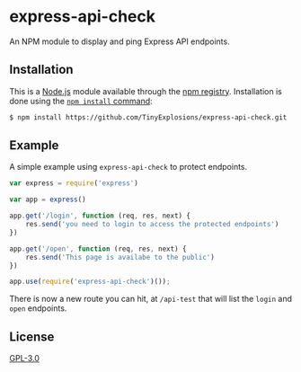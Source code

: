 # express-api-check

An NPM module to display and ping Express API endpoints.

## Installation

This is a [Node.js](https://nodejs.org/en/) module available through the
[npm registry](https://www.npmjs.com/). Installation is done using the
[`npm install` command](https://docs.npmjs.com/getting-started/installing-npm-packages-locally):

```sh
$ npm install https://github.com/TinyExplosions/express-api-check.git
```

## Example

A simple example using `express-api-check` to protect endpoints.

```js
var express = require('express')

var app = express()

app.get('/login', function (req, res, next) {
    res.send('you need to login to access the protected endpoints')
})

app.get('/open', function (req, res, next) {
    res.send('This page is availabe to the public')
})

app.use(require('express-api-check')());
```

There is now a new route you can hit, at `/api-test` that will list the `login` and `open`
endpoints.

## License

[GPL-3.0](LICENSE)
